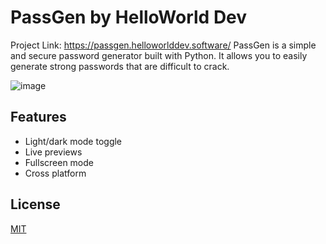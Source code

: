 # PassGen by HelloWorld Dev 
Project Link: https://passgen.helloworlddev.software/
PassGen is a simple and secure password generator built with Python. It allows you to easily generate strong passwords that are difficult to crack.



![image](https://github.com/SagarKarmoker/PassGen/assets/98447327/53249074-d0ee-4fd0-a022-ede0bd12f251)
## Features

- Light/dark mode toggle
- Live previews
- Fullscreen mode
- Cross platform


## License

[MIT](https://choosealicense.com/licenses/mit/)

